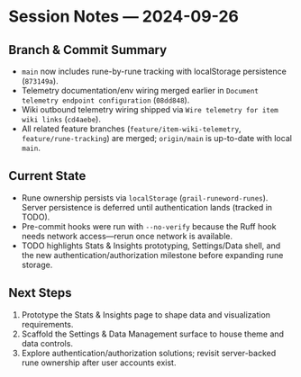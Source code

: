 # Session Notes — 2024-09-26

## Branch & Commit Summary
- `main` now includes rune-by-rune tracking with localStorage persistence (`873149a`).
- Telemetry documentation/env wiring merged earlier in `Document telemetry endpoint configuration` (`08dd848`).
- Wiki outbound telemetry wiring shipped via `Wire telemetry for item wiki links` (`cd4aebe`).
- All related feature branches (`feature/item-wiki-telemetry`, `feature/rune-tracking`) are merged; `origin/main` is up-to-date with local `main`.

## Current State
- Rune ownership persists via `localStorage` (`grail-runeword-runes`). Server persistence is deferred until authentication lands (tracked in TODO).
- Pre-commit hooks were run with `--no-verify` because the Ruff hook needs network access—rerun once network is available.
- TODO highlights Stats & Insights prototyping, Settings/Data shell, and the new authentication/authorization milestone before expanding rune storage.

## Next Steps
1. Prototype the Stats & Insights page to shape data and visualization requirements.
2. Scaffold the Settings & Data Management surface to house theme and data controls.
3. Explore authentication/authorization solutions; revisit server-backed rune ownership after user accounts exist.
